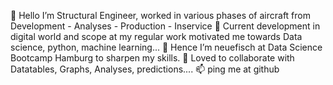🙏 Hello I’m Structural Engineer, worked in various phases of aircraft from Development - Analyses - Production - Inservice
👀 Current development in digital world and scope at my regular work motivated me towards Data science, python, machine learning...
🌱 Hence I’m neuefisch at Data Science Bootcamp Hamburg to sharpen my skills.
💞️ Loved to collaborate with Datatables, Graphs, Analyses, predictions....
📫 ping me at github
